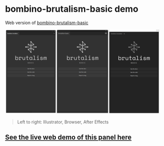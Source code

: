 # bombino-brutalism-basic demo

Web version of [bombino-brutalism-basic](https://github.com/Inventsable/bombino-brutalism-basic)

![](./src/assets/template.png)

> Left to right: Illustrator, Browser, After Effects

## [See the live web demo of this panel here](https://xenodochial-knuth-23208d.netlify.app/#/brutalism-basic)